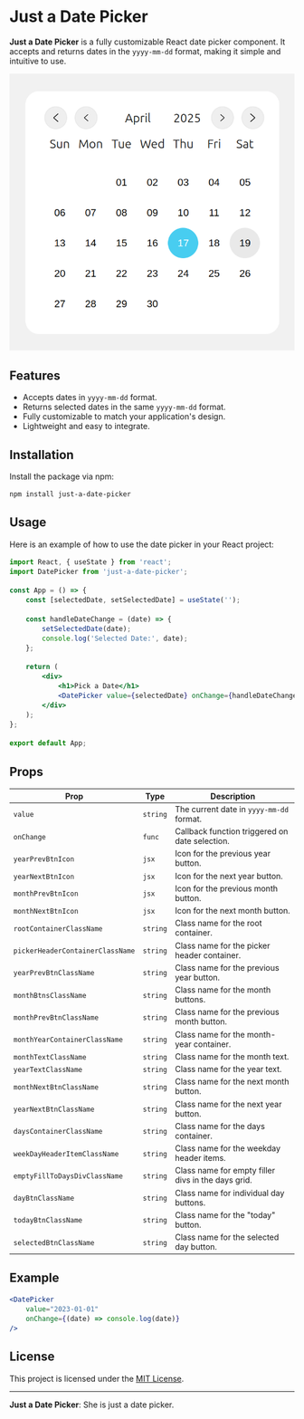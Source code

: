 # Just a Date Picker

**Just a Date Picker** is a fully customizable React date picker component. It accepts and returns dates in the `yyyy-mm-dd` format, making it simple and intuitive to use.

![Date Picker Preview](./assets/date-picker-preview.png)

## Features

- Accepts dates in `yyyy-mm-dd` format.
- Returns selected dates in the same `yyyy-mm-dd` format.
- Fully customizable to match your application's design.
- Lightweight and easy to integrate.

## Installation

Install the package via npm:

```bash
npm install just-a-date-picker
```

## Usage

Here is an example of how to use the date picker in your React project:

```jsx
import React, { useState } from 'react';
import DatePicker from 'just-a-date-picker';

const App = () => {
    const [selectedDate, setSelectedDate] = useState('');

    const handleDateChange = (date) => {
        setSelectedDate(date);
        console.log('Selected Date:', date);
    };

    return (
        <div>
            <h1>Pick a Date</h1>
            <DatePicker value={selectedDate} onChange={handleDateChange} />
        </div>
    );
};

export default App;
```

## Props
| Prop                          | Type     | Description                                      |
|-------------------------------|----------|--------------------------------------------------|
| `value`                       | `string` | The current date in `yyyy-mm-dd` format.         |
| `onChange`                    | `func`   | Callback function triggered on date selection.   |
| `yearPrevBtnIcon`             | `jsx`    | Icon for the previous year button.               |
| `yearNextBtnIcon`             | `jsx`    | Icon for the next year button.                   |
| `monthPrevBtnIcon`            | `jsx`    | Icon for the previous month button.              |
| `monthNextBtnIcon`            | `jsx`    | Icon for the next month button.                  |
| `rootContainerClassName`      | `string` | Class name for the root container.               |
| `pickerHeaderContainerClassName` | `string` | Class name for the picker header container.      |
| `yearPrevBtnClassName`        | `string` | Class name for the previous year button.         |
| `monthBtnsClassName`          | `string` | Class name for the month buttons.                |
| `monthPrevBtnClassName`       | `string` | Class name for the previous month button.        |
| `monthYearContainerClassName` | `string` | Class name for the month-year container.         |
| `monthTextClassName`          | `string` | Class name for the month text.                   |
| `yearTextClassName`           | `string` | Class name for the year text.                    |
| `monthNextBtnClassName`       | `string` | Class name for the next month button.            |
| `yearNextBtnClassName`        | `string` | Class name for the next year button.             |
| `daysContainerClassName`      | `string` | Class name for the days container.               |
| `weekDayHeaderItemClassName`  | `string` | Class name for the weekday header items.         |
| `emptyFillToDaysDivClassName` | `string` | Class name for empty filler divs in the days grid.|
| `dayBtnClassName`             | `string` | Class name for individual day buttons.           |
| `todayBtnClassName`           | `string` | Class name for the "today" button.               |
| `selectedBtnClassName`        | `string` | Class name for the selected day button.          |

## Example

```jsx
<DatePicker
    value="2023-01-01"
    onChange={(date) => console.log(date)}
/>
```

## License

This project is licensed under the [MIT License](LICENSE).

---
**Just a Date Picker**: She is just a date picker.